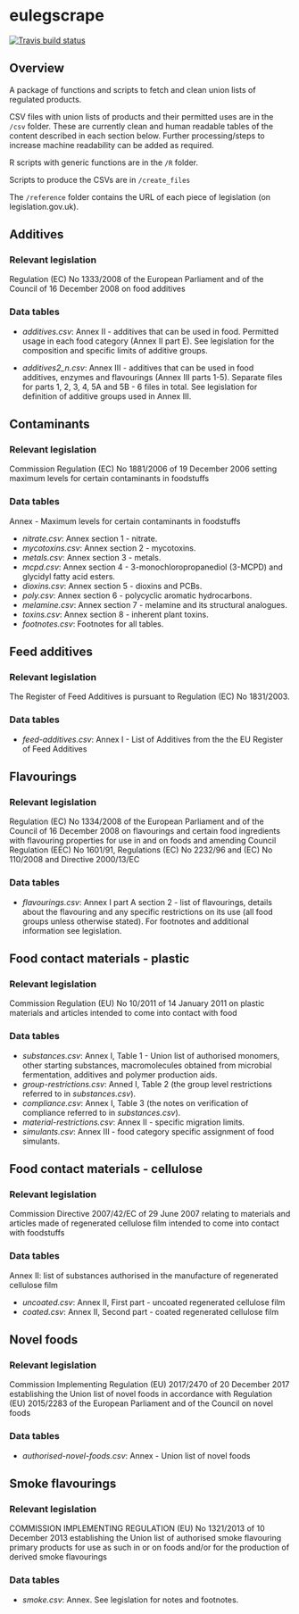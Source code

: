 # eulegscrape

<!-- badges: start -->
[![Travis build status](https://travis-ci.org/helen-food/eulegscrape.svg?branch=master)](https://travis-ci.org/helen-food/eulegscrape)
<!-- badges: end -->

## Overview

A package of functions and scripts to fetch and clean union lists of regulated products.

CSV files with union lists of products and their permitted uses are in the `/csv` folder. These are currently clean and human readable tables of the content described in each section below. Further processing/steps to increase machine readability can be added as required.

R scripts with generic functions are in the `/R` folder.

Scripts to produce the CSVs are in `/create_files`

The `/reference` folder contains the URL of each piece of legislation (on legislation.gov.uk).

## Additives

### Relevant legislation

Regulation (EC) No 1333/2008 of the European Parliament and of the Council of 16 December 2008 on food additives 

### Data tables

* *additives.csv*: Annex II - additives that can be used in food. Permitted usage in each food category (Annex II part E). See legislation for the composition and specific limits of additive groups.

* *additives2_n.csv*: Annex III - additives that can be used in food additives, enzymes and flavourings (Annex III parts 1-5). Separate files for parts 1, 2, 3, 4, 5A and 5B - 6 files in total.
See legislation for definition of additive groups used in Annex III.

## Contaminants

### Relevant legislation

Commission Regulation (EC) No 1881/2006 of 19 December 2006 setting maximum levels for certain contaminants in foodstuffs

### Data tables

Annex - Maximum levels for certain contaminants in foodstuffs

* *nitrate.csv*: Annex section 1 - nitrate. 
* *mycotoxins.csv*: Annex section 2 - mycotoxins.
* *metals.csv*: Annex section 3 - metals.
* *mcpd.csv*: Annex section 4 - 3-monochloropropanediol (3-MCPD) and glycidyl fatty acid esters.
* *dioxins.csv*: Annex section 5 - dioxins and PCBs.
* *poly.csv*: Annex section 6 - polycyclic aromatic hydrocarbons.
* *melamine.csv*: Annex section 7 - melamine and its structural analogues.
* *toxins.csv*: Annex section 8 - inherent plant toxins.
* *footnotes.csv*: Footnotes for all tables.

## Feed additives

### Relevant legislation

The Register of Feed Additives is pursuant to Regulation (EC) No 1831/2003.

### Data tables

* *feed-additives.csv*: Annex I - List of Additives from the the EU Register of Feed Additives

## Flavourings

### Relevant legislation

Regulation (EC) No 1334/2008 of the European Parliament and of the Council of 16 December 2008 on flavourings and certain food ingredients with flavouring properties for use in and on foods and amending Council Regulation (EEC) No 1601/91, Regulations (EC) No 2232/96 and (EC) No 110/2008 and Directive 2000/13/EC

### Data tables

* *flavourings.csv*: Annex I part A section 2 - list of flavourings, details about the flavouring and any specific restrictions on its use (all food groups unless otherwise stated). For footnotes and additional information see legislation.

## Food contact materials - plastic

### Relevant legislation

Commission Regulation (EU) No 10/2011 of 14 January 2011 on plastic materials and articles intended to come into contact with food 

### Data tables

* *substances.csv*: Annex I, Table 1 - Union list of authorised monomers, other starting substances, macromolecules obtained from microbial fermentation, additives and polymer production aids.
* *group-restrictions.csv*: Anned I, Table 2 (the group level restrictions referred to in *substances.csv*).
* *compliance.csv*: Annex I, Table 3 (the notes on verification of compliance referred to in *substances.csv*).
* *material-restrictions.csv*: Annex II - specific migration limits.
* *simulants.csv*: Annex III - food category specific assignment of food simulants.

## Food contact materials - cellulose

### Relevant legislation

Commission Directive 2007/42/EC of 29 June 2007 relating to materials and articles made of regenerated cellulose film intended to come into contact with foodstuffs

### Data tables

Annex II: list of substances authorised in the manufacture of regenerated cellulose film

* *uncoated.csv*: Annex II, First part - uncoated regenerated cellulose film
* *coated.csv*: Annex II, Second part - coated regenerated cellulose film

## Novel foods

### Relevant legislation

Commission Implementing Regulation (EU) 2017/2470 of 20 December 2017 establishing the Union list of novel foods in accordance with Regulation (EU) 2015/2283 of the European Parliament and of the Council on novel foods

### Data tables

* *authorised-novel-foods.csv*: Annex - Union list of novel foods

## Smoke flavourings

### Relevant legislation

COMMISSION IMPLEMENTING REGULATION (EU) No 1321/2013 of 10 December 2013 
establishing the Union list of authorised smoke flavouring primary products 
for use as such in or on foods and/or for the production of derived smoke flavourings

### Data tables

* *smoke.csv*: Annex. See legislation for notes and footnotes.







